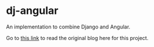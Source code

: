 # dj-angular
An implementation to combine Django and Angular.

Go to [this link]() to read the original blog here for this project.
